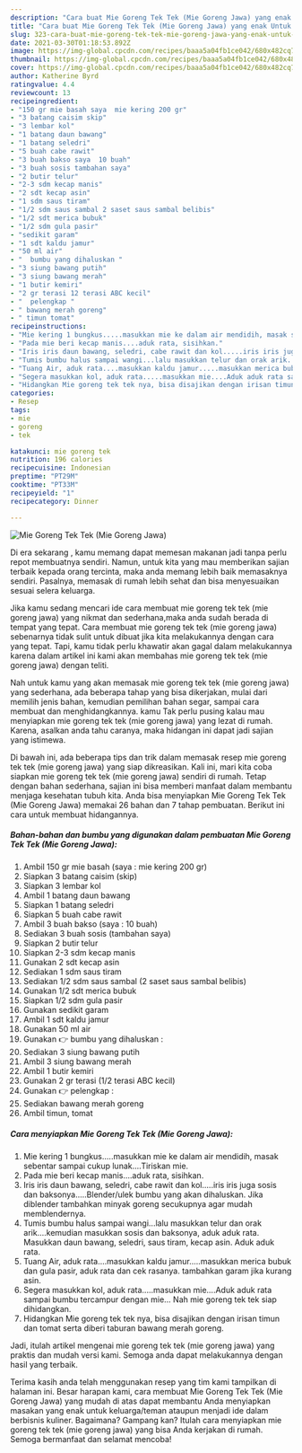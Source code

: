 ```yaml
---
description: "Cara buat Mie Goreng Tek Tek (Mie Goreng Jawa) yang enak Untuk Jualan"
title: "Cara buat Mie Goreng Tek Tek (Mie Goreng Jawa) yang enak Untuk Jualan"
slug: 323-cara-buat-mie-goreng-tek-tek-mie-goreng-jawa-yang-enak-untuk-jualan
date: 2021-03-30T01:18:53.892Z
image: https://img-global.cpcdn.com/recipes/baaa5a04fb1ce042/680x482cq70/mie-goreng-tek-tek-mie-goreng-jawa-foto-resep-utama.jpg
thumbnail: https://img-global.cpcdn.com/recipes/baaa5a04fb1ce042/680x482cq70/mie-goreng-tek-tek-mie-goreng-jawa-foto-resep-utama.jpg
cover: https://img-global.cpcdn.com/recipes/baaa5a04fb1ce042/680x482cq70/mie-goreng-tek-tek-mie-goreng-jawa-foto-resep-utama.jpg
author: Katherine Byrd
ratingvalue: 4.4
reviewcount: 13
recipeingredient:
- "150 gr mie basah saya  mie kering 200 gr"
- "3 batang caisim skip"
- "3 lembar kol"
- "1 batang daun bawang"
- "1 batang seledri"
- "5 buah cabe rawit"
- "3 buah bakso saya  10 buah"
- "3 buah sosis tambahan saya"
- "2 butir telur"
- "2-3 sdm kecap manis"
- "2 sdt kecap asin"
- "1 sdm saus tiram"
- "1/2 sdm saus sambal 2 saset saus sambal belibis"
- "1/2 sdt merica bubuk"
- "1/2 sdm gula pasir"
- "sedikit garam"
- "1 sdt kaldu jamur"
- "50 ml air"
- "  bumbu yang dihaluskan "
- "3 siung bawang putih"
- "3 siung bawang merah"
- "1 butir kemiri"
- "2 gr terasi 12 terasi ABC kecil"
- "  pelengkap "
- " bawang merah goreng"
- " timun tomat"
recipeinstructions:
- "Mie kering 1 bungkus.....masukkan mie ke dalam air mendidih, masak sebentar sampai cukup lunak....Tiriskan mie."
- "Pada mie beri kecap manis....aduk rata, sisihkan."
- "Iris iris daun bawang, seledri, cabe rawit dan kol.....iris iris juga sosis dan baksonya.....Blender/ulek bumbu yang akan dihaluskan. Jika diblender tambahkan minyak goreng secukupnya agar mudah memblendernya."
- "Tumis bumbu halus sampai wangi...lalu masukkan telur dan orak arik....kemudian masukkan sosis dan baksonya, aduk aduk rata. Masukkan daun bawang, seledri, saus tiram, kecap asin. Aduk aduk rata."
- "Tuang Air, aduk rata....masukkan kaldu jamur.....masukkan merica bubuk dan gula pasir, aduk rata dan cek rasanya. tambahkan garam jika kurang asin."
- "Segera masukkan kol, aduk rata.....masukkan mie....Aduk aduk rata sampai bumbu tercampur dengan mie... Nah mie goreng tek tek siap dihidangkan."
- "Hidangkan Mie goreng tek tek nya, bisa disajikan dengan irisan timun dan tomat serta diberi taburan bawang merah goreng."
categories:
- Resep
tags:
- mie
- goreng
- tek

katakunci: mie goreng tek 
nutrition: 196 calories
recipecuisine: Indonesian
preptime: "PT29M"
cooktime: "PT33M"
recipeyield: "1"
recipecategory: Dinner

---
```



![Mie Goreng Tek Tek (Mie Goreng Jawa)](https://img-global.cpcdn.com/recipes/baaa5a04fb1ce042/680x482cq70/mie-goreng-tek-tek-mie-goreng-jawa-foto-resep-utama.jpg)

Di era  sekarang , kamu memang dapat memesan makanan jadi tanpa perlu repot membuatnya sendiri. Namun, untuk kita yang mau memberikan sajian terbaik kepada orang tercinta, maka anda memang lebih baik memasaknya sendiri. Pasalnya, memasak di rumah lebih sehat dan bisa menyesuaikan sesuai selera keluarga.

Jika kamu sedang mencari ide cara membuat mie goreng tek tek (mie goreng jawa) yang nikmat dan sederhana,maka anda sudah berada di tempat yang tepat. Cara membuat mie goreng tek tek (mie goreng jawa)  sebenarnya tidak sulit untuk dibuat jika kita melakukannya dengan cara yang tepat. Tapi, kamu tidak perlu khawatir akan gagal dalam melakukannya 
karena dalam artikel ini kami akan membahas mie goreng tek tek (mie goreng jawa) dengan teliti.  



Nah untuk kamu yang akan memasak mie goreng tek tek (mie goreng jawa) yang sederhana, ada beberapa tahap yang bisa dikerjakan, mulai dari memilih jenis bahan, kemudian pemilihan bahan segar, sampai cara membuat dan menghidangkannya. kamu Tak perlu pusing kalau mau menyiapkan mie goreng tek tek (mie goreng jawa) yang lezat di rumah. Karena, asalkan anda  tahu caranya, maka hidangan ini dapat jadi sajian yang istimewa.

Di bawah ini, ada beberapa tips dan trik dalam memasak resep mie goreng tek tek (mie goreng jawa) yang siap dikreasikan. Kali ini, mari kita coba siapkan mie goreng tek tek (mie goreng jawa) sendiri di rumah. Tetap dengan bahan sederhana, sajian ini bisa memberi manfaat dalam membantu menjaga kesehatan tubuh kita. Anda bisa menyiapkan Mie Goreng Tek Tek (Mie Goreng Jawa) memakai 26 bahan dan 7 tahap pembuatan. Berikut ini cara untuk membuat hidangannya.

<!--inarticleads1-->

##### Bahan-bahan dan bumbu yang digunakan dalam pembuatan Mie Goreng Tek Tek (Mie Goreng Jawa):

1. Ambil 150 gr mie basah (saya : mie kering 200 gr)
1. Siapkan 3 batang caisim (skip)
1. Siapkan 3 lembar kol
1. Ambil 1 batang daun bawang
1. Siapkan 1 batang seledri
1. Siapkan 5 buah cabe rawit
1. Ambil 3 buah bakso (saya : 10 buah)
1. Sediakan 3 buah sosis (tambahan saya)
1. Siapkan 2 butir telur
1. Siapkan 2-3 sdm kecap manis
1. Gunakan 2 sdt kecap asin
1. Sediakan 1 sdm saus tiram
1. Sediakan 1/2 sdm saus sambal (2 saset saus sambal belibis)
1. Gunakan 1/2 sdt merica bubuk
1. Siapkan 1/2 sdm gula pasir
1. Gunakan sedikit garam
1. Ambil 1 sdt kaldu jamur
1. Gunakan 50 ml air
1. Gunakan  👉 bumbu yang dihaluskan :
1. Sediakan 3 siung bawang putih
1. Ambil 3 siung bawang merah
1. Ambil 1 butir kemiri
1. Gunakan 2 gr terasi (1/2 terasi ABC kecil)
1. Gunakan  👉 pelengkap :
1. Sediakan  bawang merah goreng
1. Ambil  timun, tomat




<!--inarticleads2-->

##### Cara menyiapkan Mie Goreng Tek Tek (Mie Goreng Jawa):

1. Mie kering 1 bungkus.....masukkan mie ke dalam air mendidih, masak sebentar sampai cukup lunak....Tiriskan mie.
1. Pada mie beri kecap manis....aduk rata, sisihkan.
1. Iris iris daun bawang, seledri, cabe rawit dan kol.....iris iris juga sosis dan baksonya.....Blender/ulek bumbu yang akan dihaluskan. Jika diblender tambahkan minyak goreng secukupnya agar mudah memblendernya.
1. Tumis bumbu halus sampai wangi...lalu masukkan telur dan orak arik....kemudian masukkan sosis dan baksonya, aduk aduk rata. Masukkan daun bawang, seledri, saus tiram, kecap asin. Aduk aduk rata.
1. Tuang Air, aduk rata....masukkan kaldu jamur.....masukkan merica bubuk dan gula pasir, aduk rata dan cek rasanya. tambahkan garam jika kurang asin.
1. Segera masukkan kol, aduk rata.....masukkan mie....Aduk aduk rata sampai bumbu tercampur dengan mie... Nah mie goreng tek tek siap dihidangkan.
1. Hidangkan Mie goreng tek tek nya, bisa disajikan dengan irisan timun dan tomat serta diberi taburan bawang merah goreng.




Jadi, itulah artikel mengenai  mie goreng tek tek (mie goreng jawa)  yang praktis dan mudah versi kami. Semoga anda dapat melakukannya dengan hasil yang terbaik. 

Terima kasih anda telah menggunakan resep yang tim kami tampilkan di halaman ini. Besar harapan kami, cara membuat  Mie Goreng Tek Tek (Mie Goreng Jawa) yang mudah di atas dapat membantu Anda menyiapkan masakan yang enak untuk keluarga/teman ataupun menjadi ide dalam berbisnis kuliner. Bagaimana? Gampang kan? Itulah cara menyiapkan mie goreng tek tek (mie goreng jawa) yang bisa Anda kerjakan di rumah. Semoga bermanfaat dan selamat mencoba!

